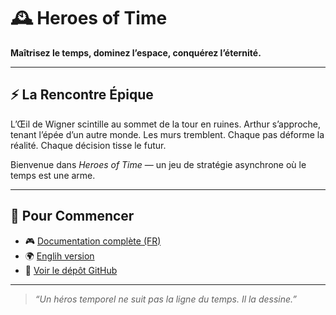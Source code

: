 # 🕰️ Heroes of Time

**Maîtrisez le temps, dominez l’espace, conquérez l’éternité.**

---

## ⚡ La Rencontre Épique

L’Œil de Wigner scintille au sommet de la tour en ruines.
Arthur s’approche, tenant l’épée d’un autre monde. Les murs tremblent.
Chaque pas déforme la réalité. Chaque décision tisse le futur.

Bienvenue dans *Heroes of Time* — un jeu de stratégie asynchrone où le temps est une arme.

---

## 🚀 Pour Commencer

* 🎮 [Documentation complète (FR)](https://github.com/V0OgZ/Heroes-of-Time/blob/main/README.md)
* 🌍 [Englih version](https://github.com/V0OgZ/Heroes-of-Time/blob/main/README.en.md)
* 🧠 [Voir le dépôt GitHub](https://github.com/V0OgZ/Heroes-of-Time)

---

> *“Un héros temporel ne suit pas la ligne du temps. Il la dessine.”*
